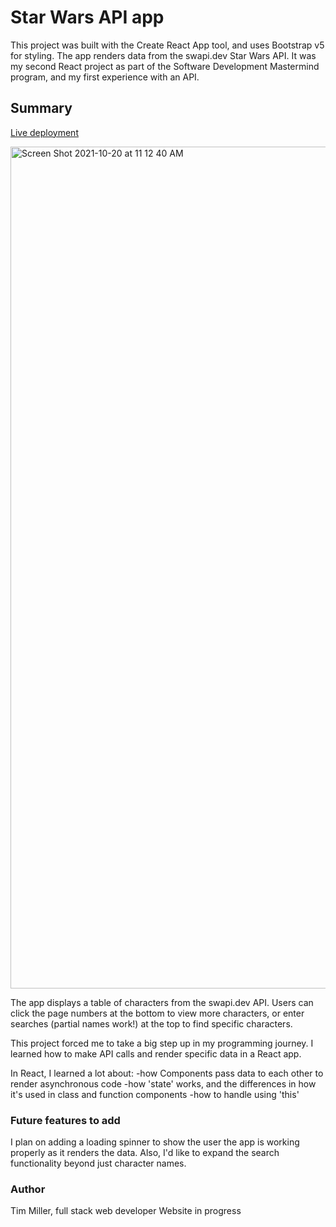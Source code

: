 # Star Wars API app

This project was built with the Create React App tool, and uses Bootstrap v5 for styling.  The app renders data from the swapi.dev Star Wars API.  It was my second React project as part of the Software Development Mastermind program, and my first experience with an API.

## Summary

[Live deployment](https://star-wars-api-app-1.herokuapp.com)

<img width="1347" alt="Screen Shot 2021-10-20 at 11 12 40 AM" src="https://user-images.githubusercontent.com/80060826/138121005-b3b1c2b0-ffd0-4ce2-b1dd-ae48541c94c2.png">

The app displays a table of characters from the swapi.dev API.  Users can click the page numbers at the bottom to view more characters, or enter searches (partial names work!) at the top to find specific characters.

This project forced me to take a big step up in my programming journey.  I learned how to make API calls and render specific data in a React app.

In React, I learned a lot about:
    -how Components pass data to each other to render asynchronous code
    -how 'state' works, and the differences in how it's used in class and function components
    -how to handle using 'this'
  
### Future features to add
I plan on adding a loading spinner to show the user the app is working properly as it renders the data.
Also, I'd like to expand the search functionality beyond just character names.

### Author
Tim Miller, full stack web developer
Website in progress

